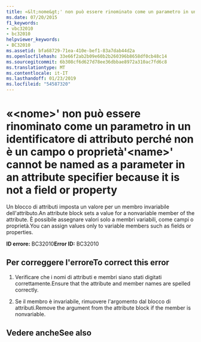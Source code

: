 ```yaml
---
title: «&lt;nome&gt;' non può essere rinominato come un parametro in un identificatore di attributo perché non è un campo o proprietà
ms.date: 07/20/2015
f1_keywords:
- vbc32010
- bc32010
helpviewer_keywords:
- BC32010
ms.assetid: bfa68729-71ea-410e-bef1-83a7dab44d2a
ms.openlocfilehash: 33e66f2ab2b09e60b2b260396b8658df0cb48c14
ms.sourcegitcommit: 6b308cf6d627d78ee36dbbae8972a310ac7fd6c8
ms.translationtype: MT
ms.contentlocale: it-IT
ms.lasthandoff: 01/23/2019
ms.locfileid: "54587320"
---
```

# <a name="ltnamegt-cannot-be-named-as-a-parameter-in-an-attribute-specifier-because-it-is-not-a-field-or-property"></a><span data-ttu-id="afa27-102">«&lt;nome&gt;' non può essere rinominato come un parametro in un identificatore di attributo perché non è un campo o proprietà</span><span class="sxs-lookup"><span data-stu-id="afa27-102">'&lt;name&gt;' cannot be named as a parameter in an attribute specifier because it is not a field or property</span></span>
<span data-ttu-id="afa27-103">Un blocco di attributi imposta un valore per un membro invariabile dell'attributo.</span><span class="sxs-lookup"><span data-stu-id="afa27-103">An attribute block sets a value for a nonvariable member of the attribute.</span></span> <span data-ttu-id="afa27-104">È possibile assegnare valori solo a membri variabili, come campi o proprietà.</span><span class="sxs-lookup"><span data-stu-id="afa27-104">You can assign values only to variable members such as fields or properties.</span></span>  
  
 <span data-ttu-id="afa27-105">**ID errore:** BC32010</span><span class="sxs-lookup"><span data-stu-id="afa27-105">**Error ID:** BC32010</span></span>  
  
## <a name="to-correct-this-error"></a><span data-ttu-id="afa27-106">Per correggere l'errore</span><span class="sxs-lookup"><span data-stu-id="afa27-106">To correct this error</span></span>  
  
1.  <span data-ttu-id="afa27-107">Verificare che i nomi di attributi e membri siano stati digitati correttamente.</span><span class="sxs-lookup"><span data-stu-id="afa27-107">Ensure that the attribute and member names are spelled correctly.</span></span>  
  
2.  <span data-ttu-id="afa27-108">Se il membro è invariabile, rimuovere l'argomento dal blocco di attributi.</span><span class="sxs-lookup"><span data-stu-id="afa27-108">Remove the argument from the attribute block if the member is nonvariable.</span></span>  
  
## <a name="see-also"></a><span data-ttu-id="afa27-109">Vedere anche</span><span class="sxs-lookup"><span data-stu-id="afa27-109">See also</span></span>

